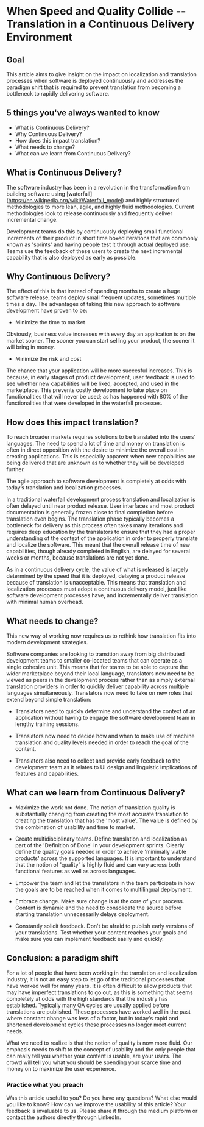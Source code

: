 # When Speed and Quality Collide -- Translation in a Continuous Delivery Environment

## Goal
This article aims to give insight on the impact on localization and translation processes when software is deployed continuously and addresses the paradigm shift that is required to prevent translation from becoming a bottleneck to rapidly delivering software.

## 5 things you've always wanted to know
* What is Continuous Delivery?
* Why Continuous Delivery? 
* How does this impact translation? 
* What needs to change?
* What can we learn from Continuous Delivery?

## What is Continuous Delivery?

The software industry has been in a revolution in the transformation from building software using [waterfall] (https://en.wikipedia.org/wiki/Waterfall_model) and highly structured methodologies to more lean, agile, and highly fluid methodologies. Current methodologies look to release continuously and frequently deliver incremental change.   

Development teams do this by continuously deploying small functional increments of their product in short time boxed iterations that are commonly known as 'sprints' and having people test it through actual deployed use. Teams use the feedback of these users to create the next incremental capability that is also deployed as early as possible. 

## Why Continuous Delivery? 

The effect of this is that instead of spending months to create a huge software release, teams deploy small frequent updates, sometimes multiple times a day. The advantages of taking this new approach to software development have proven to be:

* Minimize the time to market 

Obviously, business value increases with every day an application is on the market sooner. The sooner you can start selling your product, the sooner it will bring in money.  

* Minimize the risk and cost

The chance that your application will be more succesful increases. This is because, in early stages of product development, user feedback is used to see whether new capabilities will be liked, accepted, and used in the marketplace. This prevents costly development to take place on functionalities that will never be used; as has happened with 80% of the functionalities that were developed in the waterfall processes.

## How does this impact translation?

To reach broader markets requires solutions to be translated into the users' languages. The need to spend a lot of time and money on translation is often in direct opposition with the desire to minimize the overall cost in creating applications. This is especially apparent when new capabilities are being delivered that are unknown as to whether they will be developed further.

The agile approach to software development is completely at odds with today’s translation and localization processes.

In a traditional waterfall development process translation and localization is often delayed until near product release. User interfaces and most product documentation is generally frozen close to final completion before translation even begins. The translation phase typically becomes a bottleneck for delivery as this process often takes many iterations and requires deep education by the translators to ensure that they had a proper understanding of the context of the application in order to properly translate and localize the software. This meant that the overall release time of new capabilities, though already completed in English, are delayed for several weeks or months, because translations are not yet done.
 
As in a continuous delivery cycle, the value of what is released is largely determined by the speed that it is deployed, delaying a product release because of translation is unacceptable. This means that translation and localization processes must adopt a continuous delivery model, just like software development processes have, and incrementally deliver translation with minimal human overhead. 

## What needs to change?

This new way of working now requires us to rethink how translation fits into modern development strategies. 

Software companies are looking to transition away from big distributed development teams to smaller co-located teams that can operate as a single cohesive unit. This means that for teams to be able to capture the wider marketplace beyond their local language, translators now need to be viewed as peers in the development process rather than as simply external translation providers in order to quickly deliver capability across multiple languages simultaneously. Translators now need to take on new roles that extend beyond simple translation:

* Translators need to quickly determine and understand the context of an application without having to engage the software development team in lengthy training sessions. 

* Translators now need to decide how and when to make use of machine translation and quality levels needed in order to reach the goal of the content. 

* Translators also need to collect and provide early feedback to the development team as it relates to UI design and linguistic implications of features and capabilities.


## What can we learn from Continuous Delivery?


* Maximize the work not done. The notion of translation quality is substantially changing from creating the most accurate translation to creating the translation that has the 'most value'. The value is defined by the combination of usability and time to market. 

* Create multidisciplinary teams. Define translation and localization as part of the 'Definition of Done' in your development sprints. Clearly define the quality goals needed in order to achieve 'minimally viable products' across the supported languages. It is important to understand that the notion of 'quality' is highly fluid and can vary across both functional features as well as across languages. 

* Empower the team and let the translators in the team participate in how the goals are to be reached when it comes to multilingual deployment.

* Embrace change. Make sure change is at the core of your process. Content is dynamic and the need to consolidate the source before starting translation unnecessarily delays deployment.

* Constantly solicit feedback. Don't be afraid to publish early versions of your translations. Test whether your content reaches your goals and make sure you can implement feedback easily and quickly.


## Conclusion: a paradigm shift
For a lot of people that have been working in the translation and localization industry, it is not an easy step to let go of the traditional processes that have worked well for many years. It is often difficult to allow products that may have imperfect translations to go out, as this is something that seems completely at odds with the high standards that the industry has established. Typically many QA cycles are usually applied before translations are published. These processes have worked well in the past where constant change was less of a factor, but in today's rapid and shortened development cycles these processes no longer meet current needs. 

What we need to realize is that the notion of quality is now more fluid. Our emphasis needs to shift to the concept of usability and the only people that can really tell you whether your content is usable, are your users. The crowd will tell you what you should be spending your scarce time and money on to maximize the user experience. 

### Practice what you preach
Was this article useful to you? Do you have any questions? What else would you like to know? How can we improve the usability of this article? Your feedback is invaluable to us. Please share it through the medium platform or contact the authors directly through LinkedIn. 

